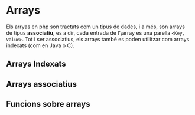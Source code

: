 # Arrays

Els arryas en php son tractats com un tipus de dades, i a més, son arrays de tipus **associatiu**, es a dir, cada entrada de l'¡array es una parella `<Key, Value>`. Tot i ser associatius, els arrays també es poden utilitzar com arrays indexats (com en Java o C).

## Arrays Indexats

## Arrays associatius

## Funcions sobre arrays

